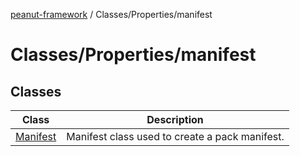 [peanut-framework](../../../modules.md) / Classes/Properties/manifest

# Classes/Properties/manifest

## Classes

| Class | Description |
| ------ | ------ |
| [Manifest](classes/Manifest.md) | Manifest class used to create a pack manifest. |
